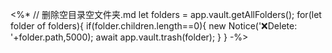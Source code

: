 <%*
// 删除空目录空文件夹.md
let folders = app.vault.getAllFolders();
for(let folder of folders){
	if(folder.children.length==0){
		new Notice('❌Delete: '+folder.path,5000);
		await app.vault.trash(folder);
	}
}
-%>